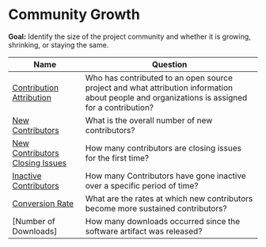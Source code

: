 # Community Growth

**Goal:** Identify the size of the project community and whether it is growing, shrinking, or staying the same.

Name | Question
--- | ---
[Contribution Attribution](contribution-attribution.md) | Who has contributed to an open source project and what attribution information about people and organizations is assigned for a contribution?
[New Contributors](new-contributors.md) | What is the overall number of new contributors?
[New Contributors Closing Issues](new-contributor-closing-issues.md) | How many contributors are closing issues for the first time?
[Inactive Contributors](inactive-contributors.md) | How many Contributors have gone inactive over a specific period of time?
[Conversion Rate](conversion-rate.md) | What are the rates at which new contributors become more sustained contributors?
[Number of Downloads] | How many downloads occurred since the software artifact was released?
